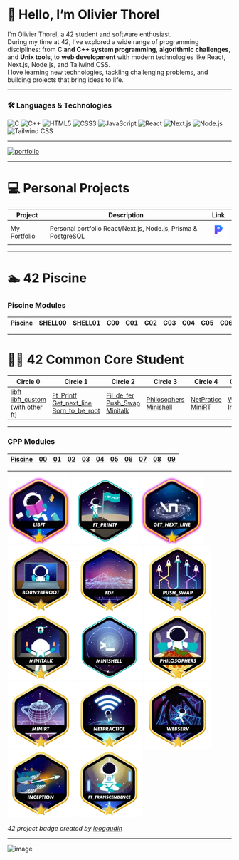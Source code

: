 # 👋 Hello, I’m Olivier Thorel

I’m Olivier Thorel, a 42 student and software enthusiast.  
During my time at 42, I’ve explored a wide range of programming disciplines: from **C and C++ system programming**, **algorithmic challenges**, and **Unix tools**, to **web development** with modern technologies like React, Next.js, Node.js, and Tailwind CSS.  
I love learning new technologies, tackling challenging problems, and building projects that bring ideas to life.

---

### 🛠️ Languages & Technologies

![C](https://img.shields.io/badge/C-00599C?style=for-the-badge&logo=c&logoColor=white)
![C++](https://img.shields.io/badge/C++-00599C?style=for-the-badge&logo=c%2B%2B&logoColor=white)
![HTML5](https://img.shields.io/badge/HTML5-E34F26?style=for-the-badge&logo=html5&logoColor=white)
![CSS3](https://img.shields.io/badge/CSS3-1572B6?style=for-the-badge&logo=css3&logoColor=white)
![JavaScript](https://img.shields.io/badge/JavaScript-F7DF1E?style=for-the-badge&logo=javascript&logoColor=black)
![React](https://img.shields.io/badge/React-61DAFB?style=for-the-badge&logo=react&logoColor=black)
![Next.js](https://img.shields.io/badge/Next.js-000000?style=for-the-badge&logo=next.js&logoColor=white)
![Node.js](https://img.shields.io/badge/Node.js-339933?style=for-the-badge&logo=node.js&logoColor=white)
![Tailwind CSS](https://img.shields.io/badge/Tailwind_CSS-06B6D4?style=for-the-badge&logo=tailwind-css&logoColor=white)

---


[![portfolio](https://images-wixmp-ed30a86b8c4ca887773594c2.wixmp.com/f/c83c004e-1370-4756-88e5-4071de797088/de0dib6-0d584820-45d9-49c8-a54d-a33b98ac8372.gif?token=eyJ0eXAiOiJKV1QiLCJhbGciOiJIUzI1NiJ9.eyJzdWIiOiJ1cm46YXBwOjdlMGQxODg5ODIyNjQzNzNhNWYwZDQxNWVhMGQyNmUwIiwiaXNzIjoidXJuOmFwcDo3ZTBkMTg4OTgyMjY0MzczYTVmMGQ0MTVlYTBkMjZlMCIsIm9iaiI6W1t7InBhdGgiOiJcL2ZcL2M4M2MwMDRlLTEzNzAtNDc1Ni04OGU1LTQwNzFkZTc5NzA4OFwvZGUwZGliNi0wZDU4NDgyMC00NWQ5LTQ5YzgtYTU0ZC1hMzNiOThhYzgzNzIuZ2lmIn1dXSwiYXVkIjpbInVybjpzZXJ2aWNlOmZpbGUuZG93bmxvYWQiXX0.oIKwFOK9Aqd8E2YOv8KDWQoSyNhyM_7E6T34Td20ZKE)](https://github.com/othorel/portfolio)

---

# 💻 Personal Projects

| Project | Description | Link |
|--------|-------------|------|
| My Portfolio | Personal portfolio React/Next.js, Node.js, Prisma & PostgreSQL | <a href="https://github.com/othorel/portfolio"><img src="https://github.com/othorel/portfolio/blob/main/frontend/public/projects/portfolio.png" width="50" alt="Portfolio Logo"></a> |
---

# 🏊 42 Piscine

### Piscine Modules
| [Piscine](https://github.com/othorel/Piscine) | [SHELL00](https://github.com/othorel/Piscine/tree/main/Shell00) | [SHELL01](https://github.com/othorel/Piscine/tree/main/Shell01) | [C00](https://github.com/othorel/Piscine/tree/main/C00) | [C01](https://github.com/othorel/Piscine/tree/main/C01) | [C02](https://github.com/othorel/Piscine/tree/main/C02) | [C03](https://github.com/othorel/Piscine/tree/main/C03) | [C04](https://github.com/othorel/Piscine/tree/main/C04) | [C05](https://github.com/othorel/Piscine/tree/main/C05) | [C06](https://github.com/othorel/Piscine/tree/main/C06) | [C07](https://github.com/othorel/Piscine/tree/main/C07) | [C08](https://github.com/othorel/Piscine/tree/main/C08) | [C09](https://github.com/othorel/Piscine/tree/main/C09) | [C10](https://github.com/othorel/Piscine/tree/main/C10) | [C11](https://github.com/othorel/Piscine/tree/main/C11) | [C12](https://github.com/othorel/Piscine/tree/main/C12) |
|-------------------|-------------------|-------------------|-------------------|-------------------|-------------------|-------------------|-------------------|-------------------|-------------------|-------------------|-------------------|-------------------|-------------------|-------------------|-------------------|

---

# 🧑‍🎓 42 Common Core Student

| **Circle 0** | **Circle 1** | **Circle 2** | **Circle 3** | **Circle 4** | **Circle 5** | **Circle 6** |
|--------------|--------------|--------------|--------------|--------------|--------------|--------------|
| [libft](https://github.com/othorel/libft) <br> [libft_custom](https://github.com/othorel/Libft_V2) <br> (with other ft) | [Ft_Printf](https://github.com/othorel/ft_printf) <br> [Get_next_line](https://github.com/othorel/get_next_line) <br> [Born_to_be_root](https://github.com/othorel/42-Born2beroot) | [Fil_de_fer](https://github.com/othorel/Fil-De-Fer) <br> [Push_Swap](https://github.com/othorel/Push_swap) <br> [Minitalk](https://github.com/othorel/minitalk) | [Philosophers](https://github.com/othorel/Philosophers) <br> [Minishell](https://github.com/othorel/minishell) | [NetPratice](https://github.com/othorel/NetPratice) <br> [MiniRT](https://github.com/othorel/miniRT) | [Webserv](https://github.com/othorel/Webserv) <br> [Inception](https://github.com/othorel/Inception) | [Ft_Transcendence](https://github.com/othorel/ft_transcendence)

---

### CPP Modules
| [Piscine](https://github.com/othorel/CPP) | [00](https://github.com/othorel/CPP/tree/main/Module_00) | [01](https://github.com/othorel/CPP/tree/main/Module_01) | [02](https://github.com/othorel/CPP/tree/main/Module_02) | [03](https://github.com/othorel/CPP/tree/main/Module_03) | [04](https://github.com/othorel/CPP/tree/main/Module_04) | [05](https://github.com/othorel/CPP/tree/main/Module_05) | [06](https://github.com/othorel/CPP/tree/main/Module_06) | [07](https://github.com/othorel/CPP/tree/main/Module_07) | [08](https://github.com/othorel/CPP/tree/main/Module_08) | [09](https://github.com/othorel/CPP/tree/main/Module_09) |
|----------------------------------------------|--------------------------------------------------------|--------------------------------------------------------|-----------------------------------------------------|-----------------------------------------------------|-----------------------------------------------------|-----------------------------------------------------|-----------------------------------------------------|-----------------------------------------------------|-----------------------------------------------------|-----------------------------------------------------|

---

[![libft](https://raw.githubusercontent.com/leogaudin/42_project_badges/main/badges/libft_bonus_max.webp)](https://github.com/othorel/libft) [![printf](https://raw.githubusercontent.com/leogaudin/42_project_badges/main/badges/ft_printf.webp)](https://github.com/othorel/ft_printf) [![gnl](https://raw.githubusercontent.com/leogaudin/42_project_badges/main/badges/get_next_line_bonus_max.webp)](https://github.com/othorel/get_next_line) [![b2broot](https://raw.githubusercontent.com/leogaudin/42_project_badges/main/badges/born2beroot_bonus.webp)](https://github.com/othorel/42-Born2beroot)    [![fdf](https://raw.githubusercontent.com/leogaudin/42_project_badges/main/badges/fdf_bonus.webp)](https://github.com/othorel/Fil-De-Fer) [![ps](https://github.com/leogaudin/42_project_badges/raw/main/badges/push_swap_bonus.webp)](https://github.com/othorel/Push_swap) [![mini](https://github.com/leogaudin/42_project_badges/raw/main/badges/minitalk_bonus.webp)](https://github.com/othorel/minitalk) [![shell](https://github.com/leogaudin/42_project_badges/raw/main/badges/minishell.webp)](https://github.com/othorel/minishell) [![philo](https://github.com/leogaudin/42_project_badges/raw/main/badges/philosophers_bonus.webp)](https://github.com/othorel/Philosophers) [![miniRT](https://github.com/leogaudin/42_project_badges/blob/main/badges/minirt_bonus.webp)](https://github.com/othorel/miniRT) [![Net](https://github.com/leogaudin/42_project_badges/blob/main/badges/netpractice_bonus.webp)](https://github.com/othorel/NetPratice) [![webserv](https://github.com/leogaudin/42_project_badges/raw/main/badges/webserv_bonus.webp)](https://github.com/othorel/Webserv) [![Inception](https://github.com/leogaudin/42_project_badges/raw/main/badges/inception_bonus.webp)](https://github.com/othorel/Inception) [![Ft_Transcendence](https://github.com/leogaudin/42_project_badges/raw/main/badges/ft_transcendence_bonus.webp)](https://github.com/othorel/ft_transcendence)

*42 project badge created by [leogaudin](https://github.com/leogaudin/42_project_badges)*

---

![image](https://user-images.githubusercontent.com/58959408/157782696-8bc9ca49-ca61-4ab5-8b83-49c4e76c1a8f.svg)
